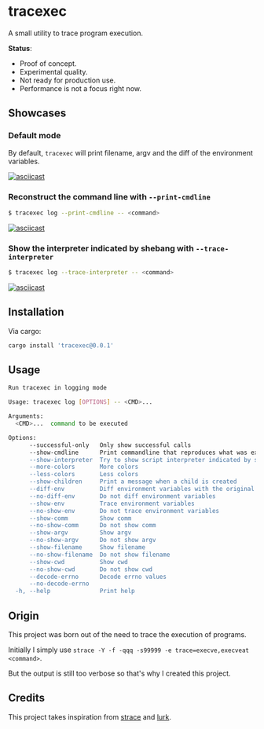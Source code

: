 # tracexec

A small utility to trace program execution.

**Status**:

- Proof of concept.
- Experimental quality.
- Not ready for production use.
- Performance is not a focus right now.

## Showcases

### Default mode

By default, `tracexec` will print filename, argv and the diff of the environment variables.

[![asciicast](https://asciinema.org/a/5ZH5pAPTdTeSXIWIZmm015UNr.svg)](https://asciinema.org/a/5ZH5pAPTdTeSXIWIZmm015UNr)

### Reconstruct the command line with `--print-cmdline`

```bash
$ tracexec log --print-cmdline -- <command>
```

[![asciicast](https://asciinema.org/a/k8lXyeF19Es7cLO4RUw0Cu4OU.svg)](https://asciinema.org/a/k8lXyeF19Es7cLO4RUw0Cu4OU)

### Show the interpreter indicated by shebang with `--trace-interpreter`

```bash
$ tracexec log --trace-interpreter -- <command>
```

[![asciicast](https://asciinema.org/a/nkvDleC3nyVOT2Cif8nOXBuVV.svg)](https://asciinema.org/a/nkvDleC3nyVOT2Cif8nOXBuVV)

## Installation

Via cargo:

```bash
cargo install 'tracexec@0.0.1'
```

## Usage

```bash
Run tracexec in logging mode

Usage: tracexec log [OPTIONS] -- <CMD>...

Arguments:
  <CMD>...  command to be executed

Options:
      --successful-only   Only show successful calls
      --show-cmdline      Print commandline that reproduces what was executed. Note that when filename and argv[0] differs, it probably won't give you the correct commandline for now. Implies --successful-only
      --show-interpreter  Try to show script interpreter indicated by shebang
      --more-colors       More colors
      --less-colors       Less colors
      --show-children     Print a message when a child is created
      --diff-env          Diff environment variables with the original environment
      --no-diff-env       Do not diff environment variables
      --show-env          Trace environment variables
      --no-show-env       Do not trace environment variables
      --show-comm         Show comm
      --no-show-comm      Do not show comm
      --show-argv         Show argv
      --no-show-argv      Do not show argv
      --show-filename     Show filename
      --no-show-filename  Do not show filename
      --show-cwd          Show cwd
      --no-show-cwd       Do not show cwd
      --decode-errno      Decode errno values
      --no-decode-errno   
  -h, --help              Print help
```

## Origin

This project was born out of the need to trace the execution of programs.

Initially I simply use `strace -Y -f -qqq -s99999 -e trace=execve,execveat <command>`.

But the output is still too verbose so that's why I created this project.

## Credits

This project takes inspiration from [strace](https://strace.io/) and [lurk](https://github.com/JakWai01/lurk).
